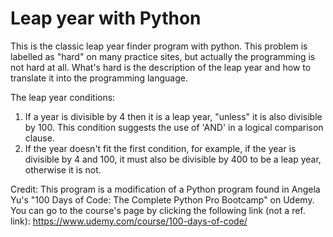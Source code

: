 # Leap year with Python
This is the classic leap year finder program with python. This problem is labelled as "hard" on many practice sites, but actually the programming is not hard at all. What's hard is the description of the leap year and how to translate it into the programming language.

The leap year conditions:
1. If a year is divisible by 4 then it is a leap year, "unless" it is also divisible by 100. This condition suggests the use of 'AND' in a logical comparison clause.
2. If the year doesn't fit the first condition, for example, if the year is divisible by 4 and 100, it must also be divisible by 400 to be a leap year, otherwise it is not. 

Credit: This program is a modification of a Python program found in Angela Yu's "100 Days of Code: The Complete Python Pro Bootcamp" on Udemy. You can go to the course's page by clicking the following link (not a ref. link): https://www.udemy.com/course/100-days-of-code/
